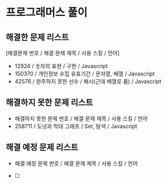 # 프로그래머스 풀이

## 해결한 문제 리스트

[해결문제 번호 / 해결 문제 제목 / 사용 스킬 / 언어]

- 12924 / 숫자의 표현 / 구현 / Javascript
- 150370 / 개인정보 수집 유효기간 / 문자열, 배열 / Javascript
- 42576 / 완주하지 못한 선수 / 해시(근데 배열로 품) / Javascript

## 해결하지 못한 문제 리스트

- 해결하지 못한 문제 번호 / 해결 문제 제목 / 사용 스킬 / 언어
- 258711 / 도넛과 막대 그래프 / Set, 탐색 / Javascript

## 해결 예정 문제 리스트

- 해결 예정 문제 번호 / 해결 문제 제목 / 사용 스킬 / 언어
- [ ]
